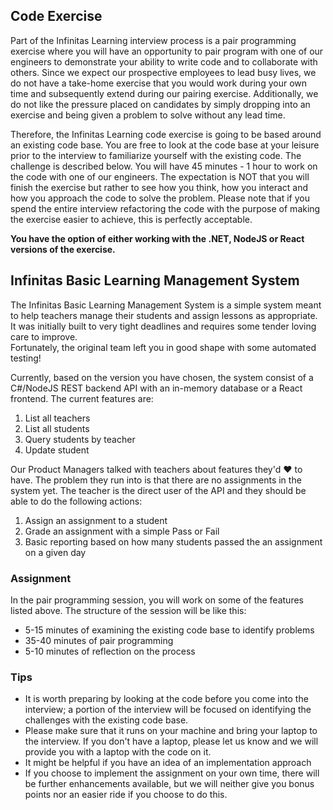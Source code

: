 ## Code Exercise

Part of the Infinitas Learning interview process is a pair programming exercise where you will have an opportunity to pair program with one of our engineers to demonstrate your ability to write code and to collaborate with others. Since we expect our prospective employees to lead busy lives, we do not have a take-home exercise that you would work during your own time and subsequently extend during our pairing exercise. Additionally, we do not like the pressure placed on candidates by simply dropping into an
exercise and being given a problem to solve without any lead time.

Therefore, the Infinitas Learning code exercise is going to be based around an existing code base. You are free to look at the code base at your leisure prior to the interview to familiarize yourself with the existing code. The challenge is described below. You will have 45 minutes - 1 hour to work on the code with one of our engineers. The expectation is NOT that you will finish the exercise but rather to see how you think, how you interact and how you approach the code to solve the problem.  Please note that if you spend the entire interview refactoring the code with the purpose of making the exercise easier to achieve, this is perfectly acceptable.

**You have the option of either working with the .NET, NodeJS or React versions of the exercise.**

## Infinitas Basic Learning Management System

The Infinitas Basic Learning Management System is a simple system meant to help teachers manage their students and assign lessons as appropriate.  
It was initially built to very tight deadlines and requires some tender loving care to improve.  
Fortunately, the original team left you in good shape with some automated testing!

Currently, based on the version you have chosen, the system consist of a C#/NodeJS REST backend API with an in-memory database or a React frontend. The current features are:

1. List all teachers
2. List all students
3. Query students by teacher
4. Update student

Our Product Managers talked with teachers about features they'd ❤ to have. The problem they run into is that there are no assignments in the system yet. The teacher is the direct user of the API and they should be able to do the following actions:

1. Assign an assignment to a student
2. Grade an assignment with a simple Pass or Fail
3. Basic reporting based on how many students passed the an assignment on a given day

### Assignment

In the pair programming session, you will work on some of the features listed above. The structure of the session will be like this:

- 5-15 minutes of examining the existing code base to identify problems
- 35-40 minutes of pair programming
- 5-10 minutes of reflection on the process

### Tips

- It is worth preparing by looking at the code before you come into the interview; a portion of the interview will be focused on identifying the challenges with the existing code base.
- Please make sure that it runs on your machine and bring your laptop to the interview.  If you don't have a laptop, please let us know and we will provide you with a laptop with the code on it.
- It might be helpful if you have an idea of an implementation approach
- If you choose to implement the assignment on your own time, there will be further enhancements available, but we will neither give you bonus points nor an easier ride if you choose to do this.
